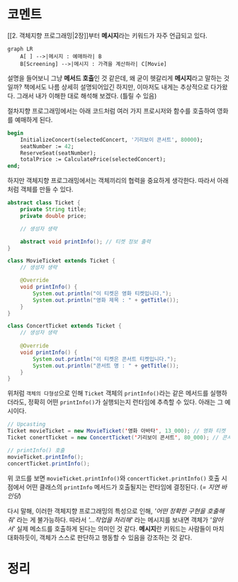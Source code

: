 # 코멘트
[[2. 객체지향 프로그래밍|2장]]부터 **메시지**라는 키워드가 자주 언급되고 있다.
```mermaid
graph LR
    A[ ] -->|메시지 : 예매하라| B
    B[Screening] -->|메시지 : 가격을 계산하라| C[Movie]
```
설명을 들어보니 그냥 **메서드 호출**인 것 같은데, 왜 굳이 헷갈리게 **메시지**라고 말하는 것일까? 책에서도 나름 상세히 설명되어있긴 하지만, 이마저도 내게는 추상적으로 다가왔다. 그래서 내가 이해한 대로 해석해 보겠다. (틀릴 수 있음)

절차지향 프로그래밍에서는 아래 코드처럼 여러 가지 프로시저와 함수를 호출하여 영화를 예매하게 된다.

```pascal
begin
	InitializeConcert(selectedConcert, '기리보이 콘서트', 80000);
	seatNumber := 42;
	ReserveSeat(seatNumber);
	totalPrice := CalculatePrice(selectedConcert);
end;
```

하지만 객체지향 프로그래밍에서는 객체끼리의 협력을 중요하게 생각한다. 따라서 아래처럼 객체를 만들 수 있다.

```java
abstract class Ticket {
    private String title;
    private double price;

    // 생성자 생략

	abstract void printInfo(); // 티켓 정보 출력
}


```

```java
class MovieTicket extends Ticket {
    // 생성자 생략 

    @Override
    void printInfo() {
        System.out.println("이 티켓은 영화 티켓입니다.");
        System.out.println("영화 제목 : " + getTitle());
    }
}
```

```java
class ConcertTicket extends Ticket {
    // 생성자 생략 
    
    @Override
    void printInfo() {
        System.out.println("이 티켓은 콘서트 티켓입니다.");
        System.out.println("콘서트 명 : " + getTitle());
    }
}
```

위처럼 `객체의 다형성`으로 인해 `Ticket` 객체의 `printInfo()`라는 같은 메서드를 실행하더라도, 정확히 어떤 `printInfo()`가 실행되는지 런타임에 추측할 수 있다. 아래는 그 예시이다.

```java
// Upcasting
Ticket movieTicket = new MovieTicket('영화 아바타', 13_000); // 영화 티켓
Ticket conertTicket = new ConcertTicket('기리보이 콘서트', 80_000); // 콘서트 티켓

// printInfo() 호출
movieTicket.printInfo();
concertTicket.printInfo();
```

위 코드를 보면 `movieTicket.printInfo()`와 `concertTicket.printInfo()` 호출 시점에서 어떤 클래스의 `printInfo` 메서드가 호출될지는 런타임에 결정된다. (*= 지연 바인딩*)

다시 말해, 이러한 객체지향 프로그래밍의 특성으로 인해, *'어떤 정확한 구현을 호출해줘'* 라는 게 불가능하다. 따라서 *'...작업을 처리해'* 라는 메시지를 보내면 객체가 *'알아서'* 실제 메소드를 호출하게 된다는 의미인 것 같다. **메시지**란 키워드는 사람들이 마치 대화하듯이, 객체가 스스로 판단하고 행동할 수 있음을 강조하는 것 같다.


# 정리
